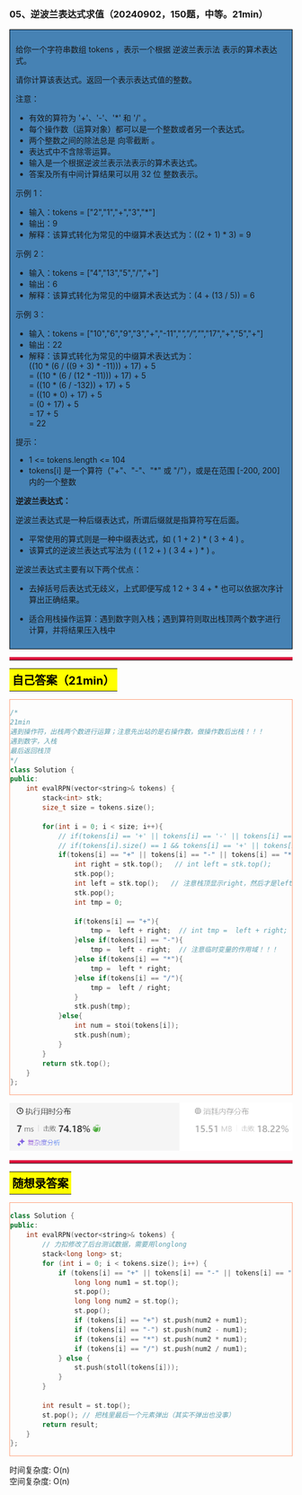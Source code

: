 ### 05、逆波兰表达式求值（20240902，150题，中等。21min）
<div style="border: 1px solid black; padding: 10px; background-color: SteelBlue;">

给你一个字符串数组 tokens ，表示一个根据 逆波兰表示法 表示的算术表达式。

请你计算该表达式。返回一个表示表达式值的整数。

注意：

- 有效的算符为 '+'、'-'、'*' 和 '/' 。
- 每个操作数（运算对象）都可以是一个整数或者另一个表达式。
- 两个整数之间的除法总是 向零截断 。
- 表达式中不含除零运算。
- 输入是一个根据逆波兰表示法表示的算术表达式。
- 答案及所有中间计算结果可以用 32 位 整数表示。
 

示例 1：

- 输入：tokens = ["2","1","+","3","*"]
- 输出：9
- 解释：该算式转化为常见的中缀算术表达式为：((2 + 1) * 3) = 9

示例 2：

- 输入：tokens = ["4","13","5","/","+"]
- 输出：6
- 解释：该算式转化为常见的中缀算术表达式为：(4 + (13 / 5)) = 6

示例 3：

- 输入：tokens = ["10","6","9","3","+","-11","*","/","*","17","+","5","+"]
- 输出：22
- 解释：该算式转化为常见的中缀算术表达式为：  
  ((10 * (6 / ((9 + 3) * -11))) + 17) + 5  
= ((10 * (6 / (12 * -11))) + 17) + 5   
= ((10 * (6 / -132)) + 17) + 5  
= ((10 * 0) + 17) + 5  
= (0 + 17) + 5  
= 17 + 5  
= 22  
 

提示：

- 1 <= tokens.length <= 104
- tokens[i] 是一个算符（"+"、"-"、"*" 或 "/"），或是在范围 [-200, 200] 内的一个整数
 

**逆波兰表达式：**

逆波兰表达式是一种后缀表达式，所谓后缀就是指算符写在后面。

- 平常使用的算式则是一种中缀表达式，如 ( 1 + 2 ) * ( 3 + 4 ) 。
- 该算式的逆波兰表达式写法为 ( ( 1 2 + ) ( 3 4 + ) * ) 。

逆波兰表达式主要有以下两个优点：

- 去掉括号后表达式无歧义，上式即便写成 1 2 + 3 4 + * 也可以依据次序计算出正确结果。
- 适合用栈操作运算：遇到数字则入栈；遇到算符则取出栈顶两个数字进行计算，并将结果压入栈中

  </p>
</div>

<hr style="border-top: 5px solid #DC143C;">
<table>
  <tr>
    <td bgcolor="Yellow" style="padding: 5px; border: 0px solid black;">
      <span style="font-weight: bold; font-size: 20px;color: black;">
      自己答案（21min）
      </span>
    </td>
  </tr>
</table>
<div style="padding: 0px; border: 1.5px solid LightSalmon; margin-bottom: 10px;">

```C++ {.line-numbers}
/*
21min
遇到操作符，出栈两个数进行运算；注意先出站的是右操作数，做操作数后出栈！！！
遇到数字，入栈
最后返回栈顶
*/
class Solution {
public:
    int evalRPN(vector<string>& tokens) {
        stack<int> stk;
        size_t size = tokens.size();

        for(int i = 0; i < size; i++){
            // if(tokens[i] == '+' || tokens[i] == '-' || tokens[i] == '*' || tokens[i] == '/')
            // if(tokens[i].size() == 1 && tokens[i] == '+' || tokens[i] == '-' || tokens[i] == '*' || tokens[i] == '/')
            if(tokens[i] == "+" || tokens[i] == "-" || tokens[i] == "*" || tokens[i] == "/"){  // 字符串不要和字符比较！！！
                int right = stk.top();   // int left = stk.top();
                stk.pop();
                int left = stk.top();   // 注意栈顶显示right，然后才是left操作数！！！
                stk.pop();
                int tmp = 0;

                if(tokens[i] == "+"){
                    tmp =  left + right;  // int tmp =  left + right;
                }else if(tokens[i] == "-"){
                    tmp =  left - right;  // 注意临时变量的作用域！！！
                }else if(tokens[i] == "*"){
                    tmp =  left * right;
                }else if(tokens[i] == "/"){
                    tmp =  left / right;
                }
                stk.push(tmp);
            }else{
                int num = stoi(tokens[i]);
                stk.push(num);
            }
        }
        return stk.top();
    }
};
```

</div>

![alt text](image/14188779bc4ddcbafe9ed00cdff5232.png)

<hr style="border-top: 5px solid #DC143C;">

<table>
  <tr>
    <td bgcolor="Yellow" style="padding: 5px; border: 0px solid black;">
      <span style="font-weight: bold; font-size: 20px;color: black;">
      随想录答案
      </span>
    </td>
  </tr>
</table>

<div style="padding: 0px; border: 1.5px solid LightSalmon; margin-bottom: 10px">

```C++ {.line-numbers}
class Solution {
public:
    int evalRPN(vector<string>& tokens) {
        // 力扣修改了后台测试数据，需要用longlong
        stack<long long> st; 
        for (int i = 0; i < tokens.size(); i++) {
            if (tokens[i] == "+" || tokens[i] == "-" || tokens[i] == "*" || tokens[i] == "/") {
                long long num1 = st.top();
                st.pop();
                long long num2 = st.top();
                st.pop();
                if (tokens[i] == "+") st.push(num2 + num1);
                if (tokens[i] == "-") st.push(num2 - num1);
                if (tokens[i] == "*") st.push(num2 * num1);
                if (tokens[i] == "/") st.push(num2 / num1);
            } else {
                st.push(stoll(tokens[i]));
            }
        }

        int result = st.top();
        st.pop(); // 把栈里最后一个元素弹出（其实不弹出也没事）
        return result;
    }
}; 
```
</div>

时间复杂度: O(n)  
空间复杂度: O(n)